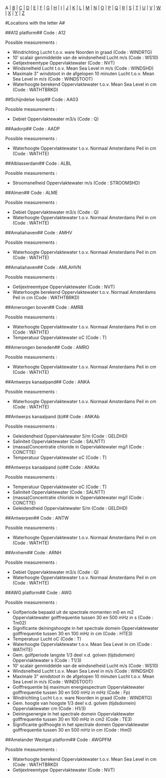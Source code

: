 A | [B](location_B.md) | [C](location_C.md) | [D](location_D.md) | [E](location_E.md) | [F](location_F.md) | [G](location_G.md) | [H](location_H.md) | [I](location_I.md) | [J](location_J.md) | [K](location_K.md) | [L](location_L.md) | [M](location_M.md) | [N](location_N.md) | [O](location_O.md) | [P](location_P.md) | [Q](location_Q.md) | [R](location_R.md) | [S](location_S.md) | [T](location_T.md) | [U](location_U.md) | [V](location_V.md) | [W](location_W.md) | [X](location_X.md) | [Y](location_Y.md) | [Z](location_Z.md)

#Locations with the letter A#


##A12 platform##
Code : A12

Possible measurements :
* Windrichting Lucht t.o.v. ware Noorden in graad (Code : WINDRTG)
* 10' scalair genmiddelde van de windsnelheid Lucht m/s (Code : WS10)
* Getijextreemtype Oppervlaktewater  (Code : NVT)
* Windsnelheid Lucht t.o.v. Mean Sea Level in m/s (Code : WINDSHD)
* Maximale 3" windstoot in de afgelopen 10 minuten Lucht t.o.v. Mean Sea Level in m/s (Code : WINDSTOOT)
* Waterhoogte berekend Oppervlaktewater t.o.v. Mean Sea Level in cm (Code : WATHTBRKD)

##Schijndelse loop##
Code : AA03

Possible measurements :
* Debiet Oppervlaktewater m3/s (Code : Q)

##Aadorp##
Code : AADP

Possible measurements :
* Waterhoogte Oppervlaktewater t.o.v. Normaal Amsterdams Peil in cm (Code : WATHTE)

##Alblasserdam##
Code : ALBL

Possible measurements :
* Stroomsnelheid Oppervlaktewater m/s (Code : STROOMSHD)

##Almen##
Code : ALME

Possible measurements :
* Debiet Oppervlaktewater m3/s (Code : Q)
* Waterhoogte Oppervlaktewater t.o.v. Normaal Amsterdams Peil in cm (Code : WATHTE)

##Amaliahaven##
Code : AMHV

Possible measurements :
* Waterhoogte Oppervlaktewater t.o.v. Normaal Amsterdams Peil in cm (Code : WATHTE)

##Amaliahaven##
Code : AMLAHVN

Possible measurements :
* Getijextreemtype Oppervlaktewater  (Code : NVT)
* Waterhoogte berekend Oppervlaktewater t.o.v. Normaal Amsterdams Peil in cm (Code : WATHTBRKD)

##Amerongen boven##
Code : AMRB

Possible measurements :
* Waterhoogte Oppervlaktewater t.o.v. Normaal Amsterdams Peil in cm (Code : WATHTE)
* Temperatuur Oppervlaktewater oC (Code : T)

##Amerongen beneden##
Code : AMRO

Possible measurements :
* Waterhoogte Oppervlaktewater t.o.v. Normaal Amsterdams Peil in cm (Code : WATHTE)

##Antwerps kanaalpand##
Code : ANKA

Possible measurements :
* Waterhoogte Oppervlaktewater t.o.v. Normaal Amsterdams Peil in cm (Code : WATHTE)

##Antwerps kanaalpand (b)##
Code : ANKAb

Possible measurements :
* Geleidendheid Oppervlaktewater S/m (Code : GELDHD)
* Saliniteit Oppervlaktewater  (Code : SALNTT)
* (massa)Concentratie chloride in Oppervlaktewater mg/l (Code : CONCTTE)
* Temperatuur Oppervlaktewater oC (Code : T)

##Antwerps kanaalpand (o)##
Code : ANKAo

Possible measurements :
* Temperatuur Oppervlaktewater oC (Code : T)
* Saliniteit Oppervlaktewater  (Code : SALNTT)
* (massa)Concentratie chloride in Oppervlaktewater mg/l (Code : CONCTTE)
* Geleidendheid Oppervlaktewater S/m (Code : GELDHD)

##Antwerpen##
Code : ANTW

Possible measurements :
* Waterhoogte Oppervlaktewater t.o.v. Normaal Amsterdams Peil in cm (Code : WATHTE)

##Arnhem##
Code : ARNH

Possible measurements :
* Debiet Oppervlaktewater m3/s (Code : Q)
* Waterhoogte Oppervlaktewater t.o.v. Normaal Amsterdams Peil in cm (Code : WATHTE)

##AWG platform##
Code : AWG

Possible measurements :
* Golfperiode bepaald uit de spectrale momenten m0 en m2 Oppervlaktewater golffrequentie tussen 30 en 500 mHz in s (Code : Tm02)
* Significante deiningshoogte in het spectrale domein Oppervlaktewater golffrequentie tussen 30 en 100 mHz in cm (Code : HTE3)
* Temperatuur Lucht oC (Code : T)
* Waterhoogte Oppervlaktewater t.o.v. Mean Sea Level in cm (Code : WATHTE)
* Gem. golfperiode langste 1/3 deel v.d. golven (tijdsdomein) Oppervlaktewater s (Code : T1/3)
* 10' scalair genmiddelde van de windsnelheid Lucht m/s (Code : WS10)
* Windsnelheid Lucht t.o.v. Mean Sea Level in m/s (Code : WINDSHD)
* Maximale 3" windstoot in de afgelopen 10 minuten Lucht t.o.v. Mean Sea Level in m/s (Code : WINDSTOOT)
* Golffrequentie bij maximum energiespectrum Oppervlaktewater golffrequentie tussen 30 en 500 mHz in mHz (Code : Fp)
* Windrichting Lucht t.o.v. ware Noorden in graad (Code : WINDRTG)
* Gem. hoogte van hoogste 1/3 deel v.d. golven (tijdsdomein) Oppervlaktewater cm (Code : H1/3)
* Deiningsenergie in het spectrale domein Oppervlaktewater golffrequentie tussen 30 en 100 mHz in cm2 (Code : TE3)
* Significante golfhoogte in het spectrale domein Oppervlaktewater golffrequentie tussen 30 en 500 mHz in cm (Code : Hm0)

##Amelander Westgat platform##
Code : AWGPFM

Possible measurements :
* Waterhoogte berekend Oppervlaktewater t.o.v. Mean Sea Level in cm (Code : WATHTBRKD)
* Getijextreemtype Oppervlaktewater  (Code : NVT)
